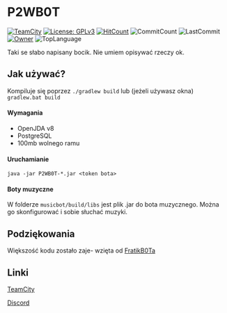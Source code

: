 # P2WB0T

[![TeamCity](https://ci.fratikbot.pl/app/rest/builds/buildType:Kamil_P2wb0t_Build/statusIcon)](https://ci.fratikbot.pl/project/Kamil_P2wb0t)
[![License: GPLv3](https://img.shields.io/badge/License-GPLv3-blue.svg)](https://www.gnu.org/licenses/gpl-3.0)
[![HitCount](http://hits.dwyl.com/KAMIL0024/P2WB0T.svg)](http://hits.dwyl.com/KAMIL0024/P2WB0T)
![CommitCount](https://img.shields.io/github/commit-activity/y/KAMIL0024/P2WB0T)
![LastCommit](https://img.shields.io/github/last-commit/KAMIL0024/P2WB0T)
[![Owner](https://img.shields.io/badge/owner-KAMIL0024-red)](https://github.com/KAMIL0024)
![TopLanguage](https://img.shields.io/github/languages/top/KAMIL0024/P2WB0T)

Taki se słabo napisany bocik. Nie umiem opisywać rzeczy ok.

## Jak używać?
  Kompiluje się poprzez `./gradlew build` lub (jeżeli używasz okna) `gradlew.bat build`

#### Wymagania
  
  * OpenJDA v8
  * PostgreSQL
  * 100mb wolnego ramu
 
#### Uruchamianie
  `java -jar P2WB0T-*.jar <token bota>`
   
#### Boty muzyczne
  W folderze `musicbot/build/libs` jest plik .jar do bota muzycznego. Można go skonfigurować i sobie słuchać muzyki.
  
## Podziękowania
  Większość kodu zostało zaje- wzięta od [FratikB0Ta](https://github.com/fratik/FratikB0T)
  
## Linki
[TeamCity](https://ci.fratikbot.pl)

[Discord](https://discord.gg/CZ8pXah)